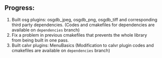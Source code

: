 ## Progress:

1. Built osg plugins: osgdb_jpeg, osgdb_png, osgdb_tiff and corresponding third party dependencies. (Codes and cmakefiles for dependencies are available on `dependencies` branch)
2. Fix a problem in previous cmakefiles that prevents the whole library from being built in one pass.
3. Built calvr plugins: MenuBasics (Modification to calvr plugin codes and cmakefiles are available on `dependencies` branch)
